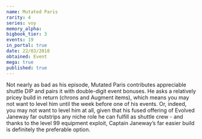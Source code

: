 ```yaml
---
name: Mutated Paris
rarity: 4
series: voy
memory_alpha:
bigbook_tier: 3
events: 19
in_portal: true
date: 22/03/2018
obtained: Event
mega: true
published: true
---
```


Not nearly as bad as his episode, Mutated Paris contributes appreciable shuttle DIP and pairs it with double-digit event bonuses. He asks a relatively pricey build in return (chrons and Augment items), which means you may not want to level him until the week before one of his events. Or, indeed, you may not want to level him at all, given that his fused offering of Evolved Janeway far outstrips any niche role he can fulfill as shuttle crew - and thanks to the level 99 equipment exploit, Captain Janeway’s far easier build is definitely the preferable option.
